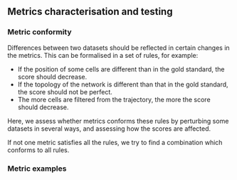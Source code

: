 ## Metrics characterisation and testing

### Metric conformity

Differences between two datasets should be reflected in certain changes in the metrics. This can be formalised in a set of rules, for example:

* If the position of some cells are different than in the gold standard, the score should decrease.
* If the topology of the network is different than that in the gold standard, the score should not be perfect.
* The more cells are filtered from the trajectory, the more the score should decrease.

Here, we assess whether metrics conforms these rules by perturbing some datasets in several ways, and assessing how the scores are affected.

If not one metric satisfies all the rules, we try to find a combination which conforms to all rules.

### Metric examples
